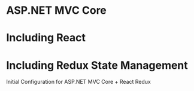 # ASP.NET MVC Core
# Including React
# Including Redux State Management

Initial Configuration for ASP.NET MVC Core + React Redux
